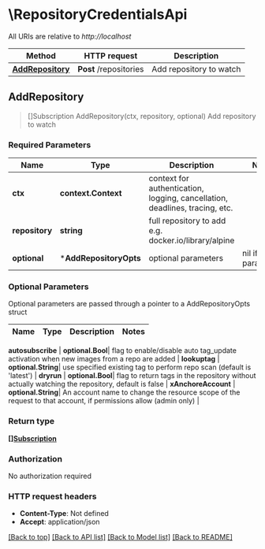 # \RepositoryCredentialsApi

All URIs are relative to *http://localhost*

Method | HTTP request | Description
------------- | ------------- | -------------
[**AddRepository**](RepositoryCredentialsApi.md#AddRepository) | **Post** /repositories | Add repository to watch



## AddRepository

> []Subscription AddRepository(ctx, repository, optional)
Add repository to watch

### Required Parameters


Name | Type | Description  | Notes
------------- | ------------- | ------------- | -------------
**ctx** | **context.Context** | context for authentication, logging, cancellation, deadlines, tracing, etc.
**repository** | **string**| full repository to add e.g. docker.io/library/alpine | 
 **optional** | ***AddRepositoryOpts** | optional parameters | nil if no parameters

### Optional Parameters

Optional parameters are passed through a pointer to a AddRepositoryOpts struct


Name | Type | Description  | Notes
------------- | ------------- | ------------- | -------------

 **autosubscribe** | **optional.Bool**| flag to enable/disable auto tag_update activation when new images from a repo are added | 
 **lookuptag** | **optional.String**| use specified existing tag to perform repo scan (default is &#39;latest&#39;) | 
 **dryrun** | **optional.Bool**| flag to return tags in the repository without actually watching the repository, default is false | 
 **xAnchoreAccount** | **optional.String**| An account name to change the resource scope of the request to that account, if permissions allow (admin only) | 

### Return type

[**[]Subscription**](Subscription.md)

### Authorization

No authorization required

### HTTP request headers

- **Content-Type**: Not defined
- **Accept**: application/json

[[Back to top]](#) [[Back to API list]](../README.md#documentation-for-api-endpoints)
[[Back to Model list]](../README.md#documentation-for-models)
[[Back to README]](../README.md)

